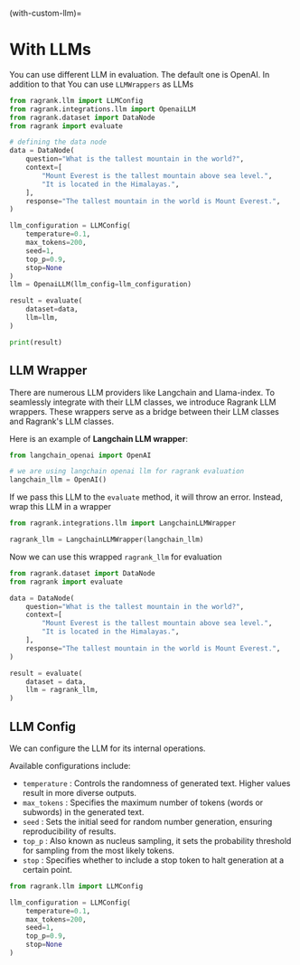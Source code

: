 (with-custom-llm)=
# With LLMs

You can use different LLM in evaluation. The default one is OpenAI. In addition to that You can use `LLMWrappers` as LLMs

```python
from ragrank.llm import LLMConfig
from ragrank.integrations.llm import OpenaiLLM
from ragrank.dataset import DataNode
from ragrank import evaluate

# defining the data node
data = DataNode(
    question="What is the tallest mountain in the world?",
    context=[
        "Mount Everest is the tallest mountain above sea level.",
        "It is located in the Himalayas.",
    ],
    response="The tallest mountain in the world is Mount Everest.",
)

llm_configuration = LLMConfig(
    temperature=0.1,
    max_tokens=200,
    seed=1,
    top_p=0.9,
    stop=None
)
llm = OpenaiLLM(llm_config=llm_configuration)

result = evaluate(
    dataset=data,
    llm=llm,
)

print(result)
```

## LLM Wrapper

There are numerous LLM providers like Langchain and Llama-index. To seamlessly integrate with their LLM classes, we introduce Ragrank LLM wrappers. These wrappers serve as a bridge between their LLM classes and Ragrank's LLM classes.

Here is an example of **Langchain LLM wrapper**:
```python
from langchain_openai import OpenAI

# we are using langchain openai llm for ragrank evaluation
langchain_llm = OpenAI()
```

If we pass this LLM to the `evaluate` method, it will throw an error. Instead, wrap this LLM in a wrapper

```python
from ragrank.integrations.llm import LangchainLLMWrapper

ragrank_llm = LangchainLLMWrapper(langchain_llm)
```

Now we can use this wrapped `ragrank_llm` for evaluation

```python
from ragrank.dataset import DataNode
from ragrank import evaluate

data = DataNode(
    question="What is the tallest mountain in the world?",
    context=[
        "Mount Everest is the tallest mountain above sea level.",
        "It is located in the Himalayas.",
    ],
    response="The tallest mountain in the world is Mount Everest.",
)

result = evaluate(
    dataset = data,
    llm = ragrank_llm,
)
```

## LLM Config


We can configure the LLM for its internal operations. 

Available configurations include:
- `temperature` : Controls the randomness of generated text. Higher values result in more diverse outputs.
- `max_tokens` : Specifies the maximum number of tokens (words or subwords) in the generated text.
- `seed` : Sets the initial seed for random number generation, ensuring reproducibility of results.
- `top_p` : Also known as nucleus sampling, it sets the probability threshold for sampling from the most likely tokens.
- `stop` : Specifies whether to include a stop token to halt generation at a certain point.

```python
from ragrank.llm import LLMConfig

llm_configuration = LLMConfig(
    temperature=0.1,
    max_tokens=200,
    seed=1,
    top_p=0.9,
    stop=None
)
```